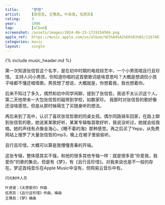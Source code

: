 ```yaml
---
title:      "梦想"
artist:     [张信哲, 王豫民, 叶良俊, 伍思凯]
rating:     3
year:       1996
tag:        [album]
screenshot: /assets/images/2024-06-23-1719154504.png
apple_ref:  https://music.apple.com/us/album/%E5%A4%A2%E6%83%B3/1167467912
categories: music
layout:     single
---
```

{% include music_header.md %}

第一次知道张信哲这个名字，是在初中时期的电视综艺中，一个小男孩唱且行且珍惜。
主持人问小男孩，你知道你唱的这首歌歌词是啥意思吗？大概是想调侃小孩子啥都不懂还唱情歌。男孩想了想说，大概就是，你想着我，我也想着你。

后来不知过了多久，偶然和初中同学闲聊，提到了张信哲。我说不太认识这个人。第二天他带来一大包张信哲的磁带到学校，如数家珍。
我那时对张信哲的歌好像还没啥感觉。但是从那时候萌生了买随身听的想法。

再后来到了高中，认识了喜欢张信哲歌的同桌女孩。偶尔同路骑车回家，在路上聊到张信哲的歌，她说某某歌好听，某某专辑每首歌好听，我说没听过，她就会给我唱。她的声线有点像金海心，《睡不着的海》那种感觉。再之后买了Yepp，从免费网站上搜罗了大量张信哲的mp3，晚上在被子里偷偷听。

且行且珍惜，大概可以算是我懵懂青春的开端。

这张专辑，整体感其实不强，和他的很多其他专辑一样：就是很多首“你爱我，我爱你”的歌的集合。但是有《梦》，有《且行且珍惜》。对我来说也是不一般的存在。梦这首纯音乐在Apple Music中没有，但网易云音乐中有。

```
闪光制作人员

叶良俊：《太想爱你》作曲
伍思凯：《且行且珍惜》作曲，编曲
王豫民：《梦》编曲
```